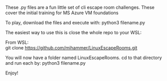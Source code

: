 These .py files are a fun little set of cli escape room challenges. 
These cover the initial training for MS Azure VM foundations 

To play, download the files and execute with: 
python3 filename.py

The easiest way to use this is close the whole repo to your WSL: 

From WSL:  
git clone https://github.com/mihammer/LinuxEscapeRooms.git

You will now have a folder named LinuxEscapeRooms. 
cd to that directory and run each by: 
python3 filename.py

Enjoy!
